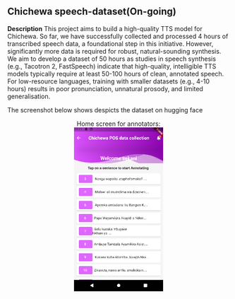 <h2>Chichewa speech-dataset(On-going)</h2>
<b>Description</b>
This project aims to build a high-quality TTS model for Chichewa. So far, we have successfully collected and processed 4 hours of transcribed speech data, a foundational step in this initiative. However, significantly more data is required for robust, natural-sounding synthesis. We aim to develop a dataset of 50 hours as studies in speech synthesis (e.g., Tacotron 2, FastSpeech) indicate that high-quality, intelligible TTS models typically require at least 50-100 hours of clean, annotated speech. For low-resource languages, training with smaller datasets (e.g., 4-10 hours) results in poor pronunciation, unnatural prosody, and limited generalisation.

The screenshot below shows despicts the dataset on hugging face

<p align="center">
Home screen for annotators: <br/>
<img src="https://github.com/ndebvu/Part-of-speech-dataset-collector/blob/main/Interface_landing%20(1).png" height="50%" width="40%" alt="Disk Sanitization Steps"/>
<br />
